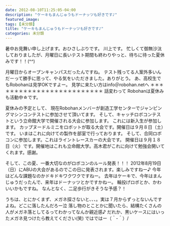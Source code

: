 ```yaml
---
date: 2012-08-10T11:25:05-04:00
description: "ケーキもまんじゅうもドーナッツも好きです♪"
featured_image: 
tags: [未分類]
title: "ケーキもまんじゅうもドーナッツも好きです♪"
categories: 未分類
---
```


暑中お見舞い申し上げます。おひさしぶりです。
川上です。
 忙しくて御無沙汰しておりましたが、月曜日に長いテスト期間も終わりやっと、待ちに待った夏休みです！！(^^)
 
月曜日からオープンキャンパスだったんですね。
テスト残ってる人案外多いんだーって勝手に思って、やる気をいただきました。ありがとう。
あ、高校生でもRobohanは見学OKですよー。
見学に来たい方はinfo＠robohan.netへ
＊＊＊＊＊＊＊＊＊＊＊＊＊＊＊＊＊＊＊＊＊＊＊＊＊
話変わって
Robohanは夏休みも活動中☆です。
 
夏休みの予定として、
現在Robohanメンバーが創造工学センターでジャンピングマシンコンテストに参加させて頂いてます。
そして、キャッチロボコンテストという立命館大学で開催される大会に参加します。
これには新入生が参加します。
カップヌードルミニをロボットが取る大会です。開催日は９月８日（土）です。
いまはこれに向けての製作を部室で行っております。
そして、合同ロボコンに参加します。これはライントレースカーの大会です。
開催日は９月１８日（火）です。開催地はこれも立命館大学。高木君がこれに向けて勉強会開いてくれます。感謝。
 
 そして、この夏、一番大切なのがロボコンのルール発表！！！
2012年8月19日（日）にABUの大会があるのでこの日に発表されます。楽しみですねー♪
今年はどんな課題なのかドキドキワクワクですねー。
去年はケーキで、今年はまんじゅうだったんで、来年はドーナッツとかですかねー。
輪投げロボとか、かわいいかもですね。
なんとなく、二足歩行がきそうな予感？！
 
うちは、とにかくまず、メガネ探さないと、、、。実は７月からずっとないんですよね。どこに落したんだろー泣
落し物のとことかに聞いたら、結構たくさんの人がメガネ落としてるってわかってなんか親近感♪
だれか、黒いケースにはいったメガネ見つけたら教えてください(笑)
ではではー（＾-＾）/

